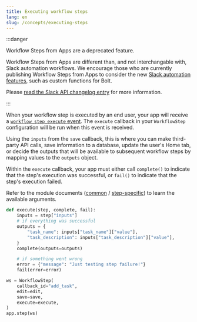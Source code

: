 ```yaml
---
title: Executing workflow steps
lang: en
slug: /concepts/executing-steps
---
```


:::danger

Workflow Steps from Apps are a deprecated feature.

Workflow Steps from Apps are different than, and not interchangable with, Slack automation workflows. We encourage those who are currently publishing Workflow Steps from Apps to consider the new [Slack automation features](https://api.slack.com/automation), such as custom functions for Bolt.

Please [read the Slack API changelog entry](https://api.slack.com/changelog/2023-08-workflow-steps-from-apps-step-back) for more information.

:::


When your workflow step is executed by an end user, your app will receive a [`workflow_step_execute` event](https://api.slack.com/events/workflow_step_execute). The `execute` callback in your `WorkflowStep` configuration will be run when this event is received.

Using the `inputs` from the `save` callback, this is where you can make third-party API calls, save information to a database, update the user's Home tab, or decide the outputs that will be available to subsequent workflow steps by mapping values to the `outputs` object.

Within the `execute` callback, your app must either call `complete()` to indicate that the step's execution was successful, or `fail()` to indicate that the step's execution failed.




Refer to the module documents (<a href="https://slack.dev/bolt-python/api-docs/slack_bolt/kwargs_injection/args.html">common</a> / <a href="https://slack.dev/bolt-python/api-docs/slack_bolt/workflows/step/utilities/index.html">step-specific</a>) to learn the available arguments.
```python
def execute(step, complete, fail):
    inputs = step["inputs"]
    # if everything was successful
    outputs = {
        "task_name": inputs["task_name"]["value"],
        "task_description": inputs["task_description"]["value"],
    }
    complete(outputs=outputs)

    # if something went wrong
    error = {"message": "Just testing step failure!"}
    fail(error=error)

ws = WorkflowStep(
    callback_id="add_task",
    edit=edit,
    save=save,
    execute=execute,
)
app.step(ws)
```
